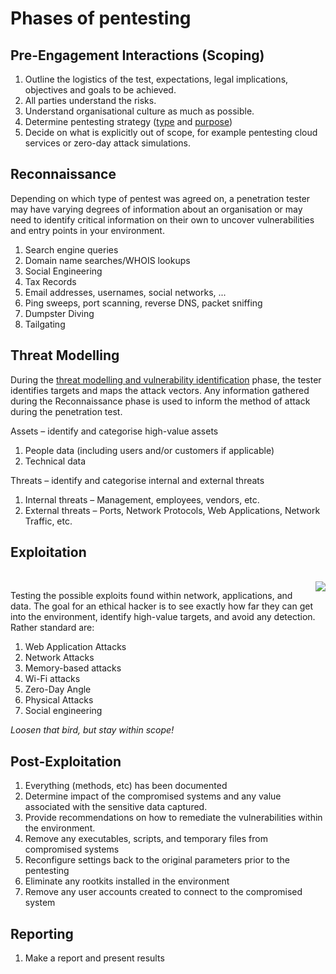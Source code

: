 # Phases of pentesting

## Pre-Engagement Interactions (Scoping)

1. Outline the logistics of the test, expectations, legal implications, objectives and goals to be achieved.
1. All parties understand the risks.
1. Understand organisational culture as much as possible.
1. Determine pentesting strategy ([type](Types-of-pentesting.md) and [purpose](Purpose-of-pentesting.md))
1. Decide on what is explicitly out of scope, for example pentesting cloud services or zero-day attack simulations.

## Reconnaissance

Depending on which type of pentest was agreed on, a penetration tester may have varying degrees of information about an organisation or may need to identify critical information on their own to uncover vulnerabilities and entry points in your environment.

1. Search engine queries
1. Domain name searches/WHOIS lookups
1. Social Engineering
1. Tax Records
1. Email addresses, usernames, social networks, ...
1. Ping sweeps, port scanning, reverse DNS, packet sniffing
1. Dumpster Diving
1. Tailgating

## Threat Modelling
During the [threat modelling and vulnerability identification](https://github.com/tymyrddin/orchard/tree/main/threat-modelling) phase, the tester identifies targets and maps the attack vectors. Any information gathered during the Reconnaissance phase is used to inform the method of attack during the penetration test.

Assets – identify and categorise high-value assets
1. People data (including users and/or customers if applicable)
1. Technical data

Threats – identify and categorise internal and external threats
1. Internal threats – Management, employees, vendors, etc.
1. External threats – Ports, Network Protocols, Web Applications, Network Traffic, etc.

## Exploitation

<br />
<img align="right" src="https://github.com/tymyrddin/orchard/blob/main/trees/assets/images/roadrunner.png" size="25%">

Testing the possible exploits found within network, applications, and data. The goal for an ethical hacker is to see exactly how far they can get into the environment, identify high-value targets, and avoid any detection. Rather standard are: 
1. Web Application Attacks
1. Network Attacks
1. Memory-based attacks
1. Wi-Fi attacks
1. Zero-Day Angle
1. Physical Attacks
1. Social engineering

_Loosen that bird, but stay within scope!_

## Post-Exploitation

1. Everything (methods, etc) has been documented
1. Determine impact of the compromised systems and any value associated with the sensitive data captured.
1. Provide recommendations on how to remediate the vulnerabilities within the environment.
1. Remove any executables, scripts, and temporary files from compromised systems
1. Reconfigure settings back to the original parameters prior to the pentesting
1. Eliminate any rootkits installed in the environment
1. Remove any user accounts created to connect to the compromised system

## Reporting

1. Make a report and present results